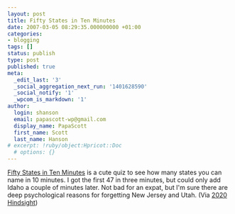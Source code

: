 ```yaml
---
layout: post
title: Fifty States in Ten Minutes
date: 2007-03-05 08:29:35.000000000 +01:00
categories:
- blogging
tags: []
status: publish
type: post
published: true
meta:
  _edit_last: '3'
  _social_aggregation_next_run: '1401628590'
  _social_notify: '1'
  _wpcom_is_markdown: '1'
author:
  login: shanson
  email: papascott-wp@gmail.com
  display_name: PapaScott
  first_name: Scott
  last_name: Hanson
# excerpt: !ruby/object:Hpricot::Doc
  # options: {}
---
```

<p><a href="http://www.ironicsans.com/state22.html">Fifty States in Ten Minutes</a> is a cute quiz to see how many states you can name in 10 minutes. I got the first 47 in three minutes, but could only add Idaho a couple of minutes later. Not bad for an expat, but I'm sure there are deep psychological reasons for forgetting New Jersey and Utah. (Via <a href="http://www.2020hindsight.org/2007/03/04/50-states-in-ten-minutes/">2020 Hindsight</a>)</p>
